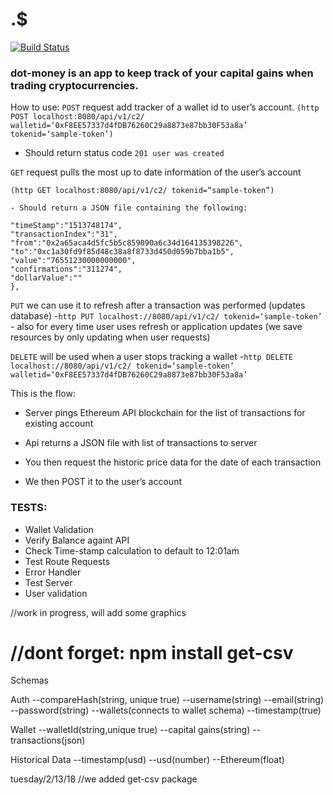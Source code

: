 # .$
[![Build Status](https://travis-ci.org/Dot-money/dot-money.svg?branch=master)](https://travis-ci.org/Dot-money/dot-money)

###  dot-money is an app to keep track of your capital gains when trading cryptocurrencies.

How to use:
 ```POST```
request add tracker of a wallet id to user’s account.
```(http POST localhost:8080/api/v1/c2/ walletid=‘0xF8EE57337d4fDB76260C29a8873e87bb30F53a8a’  tokenid=‘sample-token’)```
   - Should return status code ```201 user was created```

```GET```
request pulls the most up to date information of the user’s account

 ```(http GET localhost:8080/api/v1/c2/ tokenid=“sample-token”)```

    - Should return a JSON file containing the following:
  
  ```{"blockNumber":"4763872",
"timeStamp":"1513748174",
"transactionIndex":"31",
"from":"0x2a65aca4d5fc5b5c859090a6c34d164135398226",
"to":"0xc1a30fd9f85d48c38a8f8733d450d059b7bba1b5",
"value":"76551230000000000",
"confirmations":"311274",
"dollarValue":""
},
```
```PUT```
we can use it to refresh after a transaction was performed (updates database)
            -```http PUT localhost://8080/api/v1/c2/ tokenid=‘sample-token’```
            - also for every time user uses refresh or application updates (we save resources by only updating when user requests)

``` DELETE ```
will be used when a user stops tracking a wallet
                  -```http DELETE localhost://8080/api/v1/c2/ tokenid=‘sample-token’ walletid=‘0xF8EE57337d4fDB76260C29a8873e87bb30F53a8a’```

This is the flow:

- Server pings Ethereum API blockchain for the list of transactions for existing account

- Api returns a JSON file with list of transactions to server

- You then request the historic price data for the date of each transaction

- We then POST it to the user’s account

### TESTS:
- Wallet Validation
- Verify Balance againt API
- Check Time-stamp calculation to default to 12:01am
- Test Route Requests
- Error Handler
- Test Server
- User validation


//work in progress, will add some graphics

//dont forget: npm install get-csv
=======
Schemas

Auth
--compareHash(string, unique true)
--username(string)
--email(string)
--password(string)
--wallets(connects to wallet schema)
--timestamp(true)

Wallet
--walletId(string,unique true)
--capital gains(string)
--transactions(json)

Historical Data
--timestamp(usd)
--usd(number)
--Ethereum(float)


tuesday/2/13/18
//we added get-csv package
